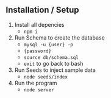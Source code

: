 ## Installation / Setup
1. Install all depencies
    * `npm i`
2. Run Schema to create the database
    * `mysql -u {user} -p`
    * `{password}`
    * `source db/schema.sql`
    * `exit` to go back to bash
3. Run Seeds to inject sample data
    * `node seeds/index`
4. Run the program
    * `node server`